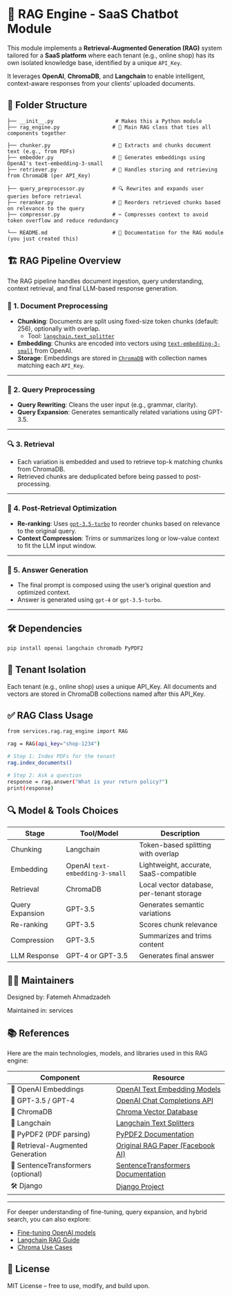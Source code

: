 # 🧠 RAG Engine - SaaS Chatbot Module

This module implements a **Retrieval-Augmented Generation (RAG)** system tailored for a **SaaS platform** where each tenant (e.g., online shop) has its own isolated knowledge base, identified by a unique `API_Key`.

It leverages **OpenAI**, **ChromaDB**, and **Langchain** to enable intelligent, context-aware responses from your clients’ uploaded documents.



## 📁 Folder Structure
    ├── __init__.py                    # Makes this a Python module
    ├── rag_engine.py                 # 🚀 Main RAG class that ties all components together

    ├── chunker.py                    # 📄 Extracts and chunks document text (e.g., from PDFs)
    ├── embedder.py                   # 🔢 Generates embeddings using OpenAI's text-embedding-3-small
    ├── retriever.py                  # 🧠 Handles storing and retrieving from ChromaDB (per API_Key)

    ├── query_preprocessor.py         # 🔍 Rewrites and expands user queries before retrieval
    ├── reranker.py                   # 🎯 Reorders retrieved chunks based on relevance to the query
    ├── compressor.py                 # ✂️ Compresses context to avoid token overflow and reduce redundancy

    └── README.md                     # 📘 Documentation for the RAG module (you just created this)





## 🏗️ RAG Pipeline Overview

The RAG pipeline handles document ingestion, query understanding, context retrieval, and final LLM-based response generation.

### 📄 1. Document Preprocessing

- **Chunking**: Documents are split using fixed-size token chunks (default: 256), optionally with overlap.
  - Tool: [`langchain.text_splitter`](https://docs.langchain.com/docs/modules/data_connection/document_transformers/text_splitters)
- **Embedding**: Chunks are encoded into vectors using [`text-embedding-3-small`](https://platform.openai.com/docs/guides/embeddings) from OpenAI.
- **Storage**: Embeddings are stored in [`ChromaDB`](https://docs.trychroma.com/) with collection names matching each `API_Key`.

---

### 🤖 2. Query Preprocessing

- **Query Rewriting**: Cleans the user input (e.g., grammar, clarity).
- **Query Expansion**: Generates semantically related variations using GPT-3.5.

---

### 🔍 3. Retrieval

- Each variation is embedded and used to retrieve top-k matching chunks from ChromaDB.
- Retrieved chunks are deduplicated before being passed to post-processing.

---

### 🧠 4. Post-Retrieval Optimization

- **Re-ranking**: Uses [`gpt-3.5-turbo`](https://platform.openai.com/docs/guides/chat) to reorder chunks based on relevance to the original query.
- **Context Compression**: Trims or summarizes long or low-value context to fit the LLM input window.

---

### 💬 5. Answer Generation

- The final prompt is composed using the user’s original question and optimized context.
- Answer is generated using `gpt-4` or `gpt-3.5-turbo`.

---




## 🛠 Dependencies

```bash
pip install openai langchain chromadb PyPDF2
```

## 🔐 Tenant Isolation
Each tenant (e.g., online shop) uses a unique API_Key.
All documents and vectors are stored in ChromaDB collections named after this API_Key.

## ✅ RAG Class Usage

```bash
from services.rag.rag_engine import RAG

rag = RAG(api_key="shop-1234")

# Step 1: Index PDFs for the tenant
rag.index_documents()

# Step 2: Ask a question
response = rag.answer("What is your return policy?")
print(response)


 ```



## 🔍 Model & Tools Choices
| Stage           | Tool/Model                      | Description                               |
| --------------- | ------------------------------- | ----------------------------------------- |
| Chunking        | Langchain                       | Token-based splitting with overlap        |
| Embedding       | OpenAI `text-embedding-3-small` | Lightweight, accurate, SaaS-compatible    |
| Retrieval       | ChromaDB                        | Local vector database, per-tenant storage |
| Query Expansion | GPT-3.5                         | Generates semantic variations             |
| Re-ranking      | GPT-3.5                         | Scores chunk relevance                    |
| Compression     | GPT-3.5                         | Summarizes and trims content              |
| LLM Response    | GPT-4 or GPT-3.5                | Generates final answer                    |



## 👩‍💻 Maintainers
Designed by: Fatemeh Ahmadzadeh

Maintained in: services


## 📚 References

Here are the main technologies, models, and libraries used in this RAG engine:

| Component               | Resource                                                                 |
|-------------------------|--------------------------------------------------------------------------|
| 🔗 OpenAI Embeddings    | [OpenAI Text Embedding Models](https://platform.openai.com/docs/guides/embeddings) |
| 🤖 GPT-3.5 / GPT-4       | [OpenAI Chat Completions API](https://platform.openai.com/docs/guides/chat)       |
| 🧱 ChromaDB             | [Chroma Vector Database](https://docs.trychroma.com/)                   |
| 🧠 Langchain            | [Langchain Text Splitters](https://docs.langchain.com/docs/modules/data_connection/document_transformers/text_splitters) |
| 📄 PyPDF2 (PDF parsing) | [PyPDF2 Documentation](https://pypdf2.readthedocs.io/en/latest/)         |
| 🧾 Retrieval-Augmented Generation | [Original RAG Paper (Facebook AI)](https://arxiv.org/abs/2005.11401)      |
| 🔬 SentenceTransformers (optional) | [SentenceTransformers Documentation](https://www.sbert.net/)                  |
| 🛠 Django               | [Django Project](https://www.djangoproject.com/)                         |

---

For deeper understanding of fine-tuning, query expansion, and hybrid search, you can also explore:

- [Fine-tuning OpenAI models](https://platform.openai.com/docs/guides/fine-tuning)
- [Langchain RAG Guide](https://docs.langchain.com/docs/use_cases/question_answering/how_to/rag)
- [Chroma Use Cases](https://docs.trychroma.com/usage-guide/)



## 📜 License
MIT License – free to use, modify, and build upon.


